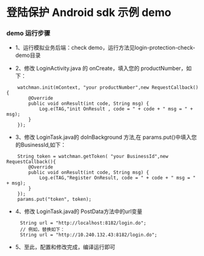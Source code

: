 登陆保护 Android sdk 示例 demo
===

### demo 运行步骤

* 1、运行模拟业务后端：check demo，运行方法见login-protection-check-demo目录

* 2、修改 LoginActivity.java 的 onCreate，填入您的 productNumber，如下：
```
	watchman.init(mContext, "your productNumber",new RequestCallback(){
		@Override
		public void onResult(int code, String msg) {
			Log.e(TAG,"init OnResult , code = " + code + " msg = " + msg);
		}
	});
```
* 3、修改 LoginTask.java的 doInBackground 方法,在 params.put()中填入您的BusinessId,如下：
```
	String token = watchman.getToken( "your BusinessId",new RequestCallback(){
		@Override
		public void onResult(int code, String msg) {
			Log.e(TAG,"Register OnResult, code = " + code + " msg = " + msg);
		}
	});
	params.put("token", token);
```
* 4、修改 LoginTask.java的 PostData方法中的url变量
```
     String url = "http://localhost:8182/login.do";
     // 例如，替换如下：
     String url = "http://10.240.132.43:8182/login.do";
```
* 5、至此，配置和修改完成，编译运行即可
